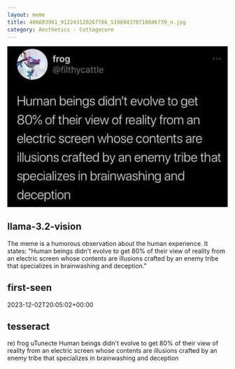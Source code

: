 ```yaml
---
layout: meme
title: 406603961_912243120267786_519884370718846739_n.jpg
category: Aesthetics - Cottagecore
---
```


<div markdown="0"><a href="406603961_912243120267786_519884370718846739_n.jpg"><img class="photo" src="406603961_912243120267786_519884370718846739_n.jpg" /></a>

<h2>llama-3.2-vision</h2>
<p title="Llama-3.2-Vision-11B is a really good model that probably gets the visual details right but doesn't understand literary or media references, and often fails to accurately represent the physical arrangement of objects and the implied relationships between the objects.">The meme is a humorous observation about the human experience. It states: &quot;Human beings didn&#x27;t evolve to get 80% of their view of reality from an electric screen whose contents are illusions crafted by an enemy tribe that specializes in brainwashing and deception.&quot;</p>

<h2>first-seen</h2>
<p title="Because Git doesn't preserve file modification times, this metadata file contains the file's modification time when it was added to the library.">2023-12-02T20:05:02+00:00</p>

<h2>tesseract</h2>
<p title="Tesseract is often terrible and just gives a lot of nonsense characters, but it used to be the state of the art, and usually it is better at correctly representing text than llama-3.2-vision-11b.">re) frog  uTunecte Human beings didn&#x27;t evolve to get 80% of their view of reality from an electric screen whose contents are illusions crafted by an enemy tribe that specializes in brainwashing and deception</p>

</div>

